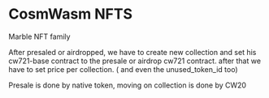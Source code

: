 # CosmWasm NFTS

Marble NFT family

After presaled or airdropped, we have to create new collection and set his cw721-base contract to the presale or airdrop cw721 contract.
after that we have to set price per collection. ( and even the unused_token_id too)

Presale is done by native token, moving on collection is done by CW20